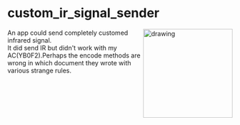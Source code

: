 # custom_ir_signal_sender
<img src="https://kus-web-source.oss-cn-shanghai.aliyuncs.com/image/custom_ir_sender_demo.png" alt="drawing" align="right" style="width:200px;"/>
An app could send completely customed infrared signal.<br>
It did send IR but didn't work with my AC(YB0F2).Perhaps the encode methods are wrong in which document they wrote with various strange rules.

